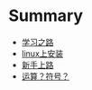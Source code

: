 # Summary

* [学习之路](README.md)
* [linux上安装](first-question.md)
* [新手上路](second-question.md)
* [运算？符号？](yun-suan-fu-hao.md)

